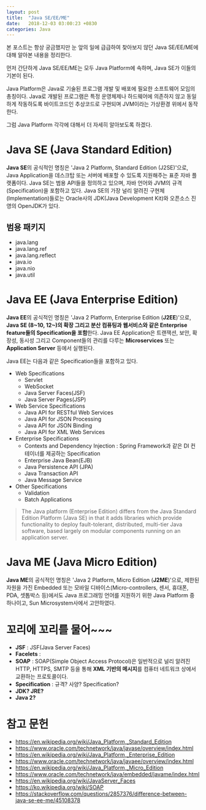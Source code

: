 ```yaml
---
layout: post
title:  "Java SE/EE/ME"
date:   2018-12-03 03:00:23 +0830
categories: Java
---
```


본 포스트는 항상 궁금했지만 눈 앞의 일에 급급하여 찾아보지 않던 Java SE/EE/ME에 대해 알아본 내용을 정리한다. 

먼저 간단하게 Java SE/EE/ME는 모두 Java Platform에 속하며, Java SE가 이들의 기본이 된다. 

Java Platform은 Java로 기술된 프로그램 개발 및 배포에 필요한 소프트웨어 모임의 총칭이다. Java로 개발된 프로그램은 특정 운영체제나 하드웨어에 의존하지 않고 동일하게 작동하도록 바이트코드인 추상코드로 구현되며 JVM이라는 가상환경 위에서 동작한다.

그럼 Java Platform 각각에 대해서 더 자세히 알아보도록 하겠다.

# Java SE (Java Standard Edition)

**Java SE**의 공식적인 명칭은 'Java 2 Platform, Standard Edition (J2SE)'으로, Java Application을 데스크탑 또는 서버에 배포할 수 있도록 지원해주는 표준 자바 플랫폼이다. Java SE는 범용 API들을 정의하고 있으며, 자바 언어와 JVM의 규격(Specification)을 포함하고 있다. Java SE의 가장 널리 알려진 구현체(Implementation)들로는 Oracle사의 JDK(Java Development Kit)와 오픈소스 진영의 OpenJDK가 있다.

## 범용 패키지

- java.lang
- java.lang.ref
- java.lang.reflect
- java.io
- java.nio
- java.util

# Java EE (Java Enterprise Edition)

**Java EE**의 공식적인 명칭은 'Java 2 Platform, Enterprise Edition (**J2EE**)'으로, **Java SE (8~10, 12~)의 확장 그리고 분산 컴퓨팅과 웹서비스와 같은 Enterprise feature들의 Specification을 포함**한다. Java EE Application은 트랜잭션, 보안, 확장성, 동시성 그리고 Component들의 관리를 다루는 **Microservices** 또는 **Application Server** 등에서 실행된다.

Java EE는 다음과 같은 Specification들을 포함하고 있다.
- Web Specifications
    - Servlet
    - WebSocket
    - Java Server Faces(JSF)
    - Java Server Pages(JSP)
- Web Service Specifications
    - Java API for RESTful Web Services
    - Java API for JSON Processing
    - Java API for JSON Binding
    - Java API for XML Web Services
- Enterprise Specifications
    - Contexts and Dependency Injection : Spring Framework과 같은 DI 컨테이너를 제공하는 Specification
    - Enterprise Java Bean(EJB)
    - Java Persistence API (JPA)
    - Java Transaction API
    - Java Message Service
- Other Specifications
    - Validation
    - Batch Applications

> The Java platform (Enterprise Edition) differs from the Java Standard Edition Platform (Java SE) in that it adds libraries which provide functionality to deploy fault-tolerant, distributed, multi-tier Java software, based largely on modular components running on an application server.

# Java ME (Java Micro Edition)

**Java ME**의 공식적인 명칭은 'Java 2 Platform, Micro Edition (**J2ME**)'으로, 제한된 자원을 가진 Embedded 또는 모바일 디바이스(Micro-controllers, 센서, 휴대폰, PDA, 셋톱박스 등)에서도 Java 프로그래밍 언어를 지원하기 위한 Java Platform 중 하나이고, Sun Microsystem사에서 고안하였다.

# 꼬리에 꼬리를 물어~~~

- **JSF** : JSF(Java Server Faces)
- **Facelets** : 
- **SOAP** : SOAP(Simple Object Access Protocol)은 일반적으로 널리 알려진 HTTP, HTTPS, SMTP 등을 통해 **XML 기반의 메시지**를 컴퓨터 네트워크 상에서 교환하는 프로토콜이다.
- **Specification** : 규격? 사양? Specification?
- **JDK? JRE?**
- **Java 2?**

# 참고 문헌
- https://en.wikipedia.org/wiki/Java_Platform,_Standard_Edition
- https://www.oracle.com/technetwork/java/javase/overview/index.html
- https://en.wikipedia.org/wiki/Java_Platform,_Enterprise_Edition
- https://www.oracle.com/technetwork/java/javaee/overview/index.html
- https://en.wikipedia.org/wiki/Java_Platform,_Micro_Edition
- https://www.oracle.com/technetwork/java/embedded/javame/index.html
- https://en.wikipedia.org/wiki/JavaServer_Faces
- https://ko.wikipedia.org/wiki/SOAP
- https://stackoverflow.com/questions/2857376/difference-between-java-se-ee-me/45108378